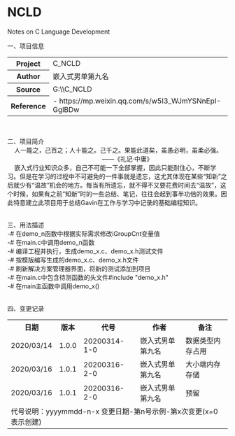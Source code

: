 # NCLD
Notes on C Language Development  

一、项目信息  
<table>
<tr><th>Project  <td>C_NCLD
<tr><th>Author   <td>嵌入式男单第九名
<tr><th>Source   <td>G:\\C_NCLD
<tr><th>Reference<td>
- https://mp.weixin.qq.com/s/w5I3_WJmYSNnEpI-GglBDw
</table>

&emsp;&emsp;

二、项目简介  
&nbsp;&nbsp;&nbsp;&nbsp;人一能之，己百之；人十能之。己千之。果能此道矣，虽愚必明，虽柔必强。  
&nbsp;&nbsp;&nbsp;&nbsp;&nbsp;&nbsp;&nbsp;&nbsp;&nbsp;&nbsp;&nbsp;&nbsp;&nbsp;&nbsp;&nbsp;&nbsp;&nbsp;&nbsp;&nbsp;&nbsp;&nbsp;&nbsp;&nbsp;&nbsp;&nbsp;&nbsp;&nbsp;&nbsp;&nbsp;&nbsp;&nbsp;&nbsp;&nbsp;&nbsp;&nbsp;&nbsp;&nbsp;&nbsp;&nbsp;&nbsp;&nbsp;&nbsp;&nbsp;&nbsp;&nbsp;&nbsp;&nbsp;&nbsp;&nbsp;&nbsp;&nbsp;&nbsp;&nbsp;&nbsp;&nbsp;——《礼记·中庸》  
&nbsp;&nbsp;&nbsp;&nbsp;嵌入式行业知识众多，自己不可能一下全部掌握，因此只能耐住心，不断学习。但是在学习的过程中不可避免的一件事就是遗忘，这尤其体现在某些“知新”之后就少有“温故”机会的地方。每当有所遗忘，就不得不又要花费时间去“温故”，这个时候，如果有之前“知新”时的一些总结、笔记，往往会起到事半功倍的效果。因此特意建立此项目用于总结Gavin在工作与学习中记录的基础编程知识。  
&emsp;&emsp;

三、用法描述   
-#&nbsp;在demo_n函数中根据实际需求修改iGroupCnt变量值  
-#&nbsp;在main.c中调用demo_n函数  
-#&nbsp;编译工程并执行，生成demo_x.c、demo_x.h测试文件  
-#&nbsp;按模版编写生成的demo_x.c、demo_x.h文件  
-#&nbsp;刷新解决方案管理器界面，将新的测试添加到项目  
-#&nbsp;在main.c中包含待测函数的头文件#include "demo_x.h"  
-#&nbsp;在main主函数中调用demo_x()  
&emsp;&emsp;

四、变更记录  
<table>
<tr><th>日期 <th>版本 <th>代号 <th>作者 <th>备注 </tr>
<tr><td>2020/03/14 <td>1.0.0 <td>20200314-1-0 <td>嵌入式男单第九名 <td>数据类型内存占用 </tr>
<tr><td>2020/03/16 <td>1.0.1 <td>20200316-2-0 <td>嵌入式男单第九名 <td>大小端内存存储 </tr>
<tr><td>2020/03/16 <td>1.0.1 <td>20200316-2-0 <td>嵌入式男单第九名 <td>预留</tr>
<tr><td colspan="5">代号说明：yyyymmdd-n-x    变更日期-第n号示例-第x次变更(x=0表示创建)</tr>
</table>
&emsp;
